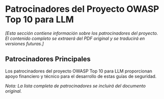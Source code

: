 # Patrocinadores del Proyecto OWASP Top 10 para LLM

*[Esta sección contiene información sobre los patrocinadores del proyecto. El contenido completo se extraerá del PDF original y se traducirá en versiones futuras.]*

## Patrocinadores Principales

Los patrocinadores del proyecto OWASP Top 10 para LLM proporcionan apoyo financiero y técnico para el desarrollo de estas guías de seguridad.

*Nota: La lista completa de patrocinadores se incluirá del documento original.*

